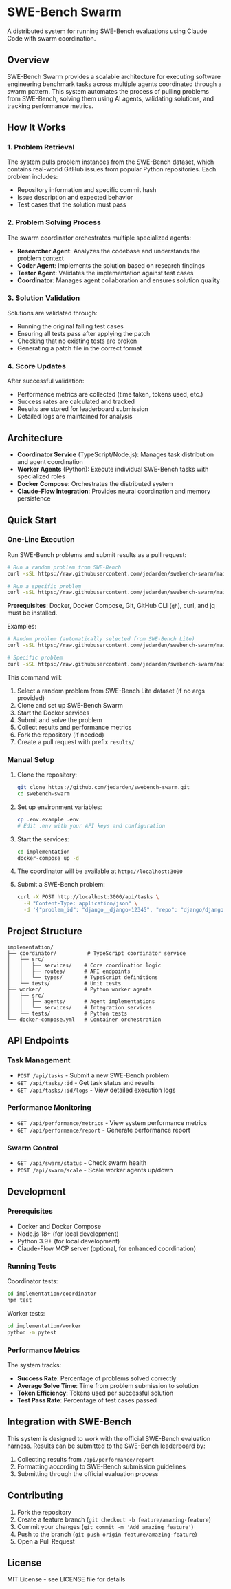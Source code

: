 # SWE-Bench Swarm

A distributed system for running SWE-Bench evaluations using Claude Code with swarm coordination.

## Overview

SWE-Bench Swarm provides a scalable architecture for executing software engineering benchmark tasks across multiple agents coordinated through a swarm pattern. This system automates the process of pulling problems from SWE-Bench, solving them using AI agents, validating solutions, and tracking performance metrics.

## How It Works

### 1. Problem Retrieval
The system pulls problem instances from the SWE-Bench dataset, which contains real-world GitHub issues from popular Python repositories. Each problem includes:
- Repository information and specific commit hash
- Issue description and expected behavior
- Test cases that the solution must pass

### 2. Problem Solving Process
The swarm coordinator orchestrates multiple specialized agents:
- **Researcher Agent**: Analyzes the codebase and understands the problem context
- **Coder Agent**: Implements the solution based on research findings
- **Tester Agent**: Validates the implementation against test cases
- **Coordinator**: Manages agent collaboration and ensures solution quality

### 3. Solution Validation
Solutions are validated through:
- Running the original failing test cases
- Ensuring all tests pass after applying the patch
- Checking that no existing tests are broken
- Generating a patch file in the correct format

### 4. Score Updates
After successful validation:
- Performance metrics are collected (time taken, tokens used, etc.)
- Success rates are calculated and tracked
- Results are stored for leaderboard submission
- Detailed logs are maintained for analysis

## Architecture

- **Coordinator Service** (TypeScript/Node.js): Manages task distribution and agent coordination
- **Worker Agents** (Python): Execute individual SWE-Bench tasks with specialized roles
- **Docker Compose**: Orchestrates the distributed system
- **Claude-Flow Integration**: Provides neural coordination and memory persistence

## Quick Start

### One-Line Execution

Run SWE-Bench problems and submit results as a pull request:

```bash
# Run a random problem from SWE-Bench
curl -sSL https://raw.githubusercontent.com/jedarden/swebench-swarm/main/run-swebench.sh | bash

# Run a specific problem
curl -sSL https://raw.githubusercontent.com/jedarden/swebench-swarm/main/run-swebench.sh | bash -s -- <problem_id> <repo_name>
```

**Prerequisites**: Docker, Docker Compose, Git, GitHub CLI (`gh`), curl, and jq must be installed.

Examples:
```bash
# Random problem (automatically selected from SWE-Bench Lite)
curl -sSL https://raw.githubusercontent.com/jedarden/swebench-swarm/main/run-swebench.sh | bash

# Specific problem
curl -sSL https://raw.githubusercontent.com/jedarden/swebench-swarm/main/run-swebench.sh | bash -s -- django__django-12345 django/django
```

This command will:
1. Select a random problem from SWE-Bench Lite dataset (if no args provided)
2. Clone and set up SWE-Bench Swarm
3. Start the Docker services
4. Submit and solve the problem
5. Collect results and performance metrics
6. Fork the repository (if needed)
7. Create a pull request with prefix `results/`

### Manual Setup

1. Clone the repository:
   ```bash
   git clone https://github.com/jedarden/swebench-swarm.git
   cd swebench-swarm
   ```

2. Set up environment variables:
   ```bash
   cp .env.example .env
   # Edit .env with your API keys and configuration
   ```

3. Start the services:
   ```bash
   cd implementation
   docker-compose up -d
   ```

4. The coordinator will be available at `http://localhost:3000`

5. Submit a SWE-Bench problem:
   ```bash
   curl -X POST http://localhost:3000/api/tasks \
     -H "Content-Type: application/json" \
     -d '{"problem_id": "django__django-12345", "repo": "django/django"}'
   ```

## Project Structure

```
implementation/
├── coordinator/          # TypeScript coordinator service
│   ├── src/
│   │   ├── services/    # Core coordination logic
│   │   ├── routes/      # API endpoints
│   │   └── types/       # TypeScript definitions
│   └── tests/           # Unit tests
├── worker/              # Python worker agents
│   ├── src/
│   │   ├── agents/      # Agent implementations
│   │   └── services/    # Integration services
│   └── tests/           # Python tests
└── docker-compose.yml   # Container orchestration
```

## API Endpoints

### Task Management
- `POST /api/tasks` - Submit a new SWE-Bench problem
- `GET /api/tasks/:id` - Get task status and results
- `GET /api/tasks/:id/logs` - View detailed execution logs

### Performance Monitoring
- `GET /api/performance/metrics` - View system performance metrics
- `GET /api/performance/report` - Generate performance report

### Swarm Control
- `GET /api/swarm/status` - Check swarm health
- `POST /api/swarm/scale` - Scale worker agents up/down

## Development

### Prerequisites
- Docker and Docker Compose
- Node.js 18+ (for local development)
- Python 3.9+ (for local development)
- Claude-Flow MCP server (optional, for enhanced coordination)

### Running Tests

Coordinator tests:
```bash
cd implementation/coordinator
npm test
```

Worker tests:
```bash
cd implementation/worker
python -m pytest
```

### Performance Metrics

The system tracks:
- **Success Rate**: Percentage of problems solved correctly
- **Average Solve Time**: Time from problem submission to solution
- **Token Efficiency**: Tokens used per successful solution
- **Test Pass Rate**: Percentage of test cases passed

## Integration with SWE-Bench

This system is designed to work with the official SWE-Bench evaluation harness. Results can be submitted to the SWE-Bench leaderboard by:

1. Collecting results from `/api/performance/report`
2. Formatting according to SWE-Bench submission guidelines
3. Submitting through the official evaluation process

## Contributing

1. Fork the repository
2. Create a feature branch (`git checkout -b feature/amazing-feature`)
3. Commit your changes (`git commit -m 'Add amazing feature'`)
4. Push to the branch (`git push origin feature/amazing-feature`)
5. Open a Pull Request

## License

MIT License - see LICENSE file for details